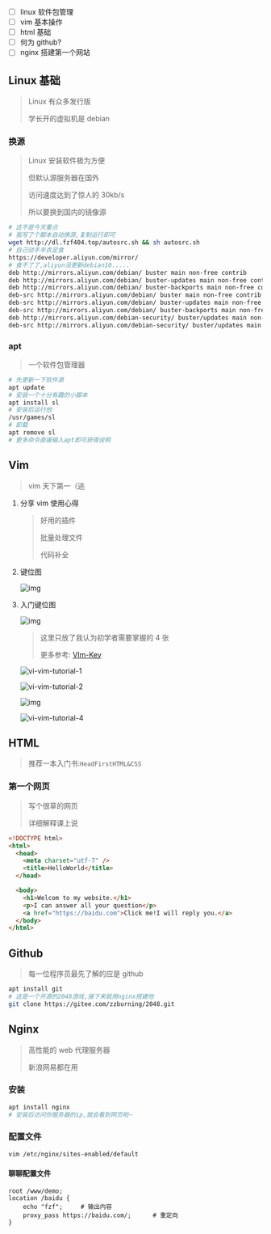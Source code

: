 <!--
title: 01-第一节课
sort:
-->

- [ ] linux 软件包管理
- [ ] vim 基本操作
- [ ] html 基础
- [ ] 何为 github?
- [ ] nginx 搭建第一个网站

## Linux 基础

> Linux 有众多发行版
>
> 学长开的虚拟机是 debian

### 换源

> Linux 安装软件极为方便
>
> 但默认源服务器在国外
>
> 访问速度达到了惊人的 30kb/s
>
> 所以要换到国内的镜像源

```bash
# 这不是今天重点
# 我写了个脚本自动换源,复制运行即可
wget http://dl.fzf404.top/autosrc.sh && sh autosrc.sh
# 自己动手丰衣足食
https://developer.aliyun.com/mirror/
# 食不了了,aliyun没更新debian10.....
deb http://mirrors.aliyun.com/debian/ buster main non-free contrib
deb http://mirrors.aliyun.com/debian/ buster-updates main non-free contrib
deb http://mirrors.aliyun.com/debian/ buster-backports main non-free contrib
deb-src http://mirrors.aliyun.com/debian/ buster main non-free contrib
deb-src http://mirrors.aliyun.com/debian/ buster-updates main non-free contrib
deb-src http://mirrors.aliyun.com/debian/ buster-backports main non-free contrib
deb http://mirrors.aliyun.com/debian-security/ buster/updates main non-free contrib
deb-src http://mirrors.aliyun.com/debian-security/ buster/updates main non-free contrib
```

### apt

> 一个软件包管理器

```bash
# 先更新一下软件源
apt update
# 安装一个十分有趣的小脚本
apt install sl
# 安装后运行他
/usr/games/sl
# 卸载
apt remove sl
# 更多命令直接输入apt即可获得说明
```

## Vim

> vim 天下第一（逃

1. 分享 vim 使用心得

   > 好用的插件
   >
   > 批量处理文件
   >
   > 代码补全

2. 键位图

   ![img](https://www.runoob.com/wp-content/uploads/2015/10/vi-vim-cheat-sheet-sch1.gif)

3. 入门键位图

   ![img](https://www.runoob.com/wp-content/uploads/2015/10/vi-vim-cheat-sheet-sch1.gif)

   > 这里只放了我认为初学者需要掌握的 4 张
   >
   > 更多参考: [VIm-Key](https://www.runoob.com/w3cnote/all-vim-cheatsheat.html)

   ![vi-vim-tutorial-1](http://www.runoob.com/wp-content/uploads/2015/10/vi-vim-tutorial-1.gif)

   ![vi-vim-tutorial-2](http://www.runoob.com/wp-content/uploads/2015/10/vi-vim-tutorial-2.gif)

   ![img](https://www.runoob.com/wp-content/uploads/2015/10/vi-vim-tutorial-3.gif)

   ![vi-vim-tutorial-4](https://www.runoob.com/wp-content/uploads/2015/10/vi-vim-tutorial-4.gif)

## HTML

> 推荐一本入门书:`HeadFirstHTML&CSS`

### 第一个网页

> 写个很草的网页
>
> 详细解释课上说

```html
<!DOCTYPE html>
<html>
  <head>
    <meta charset="utf-7" />
    <title>HelloWorld</title>
  </head>

  <body>
    <h1>Welcom to my website.</h1>
    <p>I can answer all your question</p>
    <a href="https://baidu.com">Click me!I will reply you.</a>
  </body>
</html>
```

## Github

> 每一位程序员最先了解的应是 github

```bash
apt install git
# 这是一个开源的2048游戏,接下来就用nginx搭建他
git clone https://gitee.com/zzburning/2048.git
```

## Nginx

> 高性能的 web 代理服务器
>
> 新浪网易都在用

### 安装

```bash
apt install nginx
# 安装后访问你服务器的ip,就会看到网页啦~
```

### 配置文件

```bash
vim /etc/nginx/sites-enabled/default
```

#### 聊聊配置文件

```nginx
root /www/demo;
location /baidu {
	echo "fzf";		# 输出内容
    proxy_pass https://baidu.com/;		# 重定向
}
```
